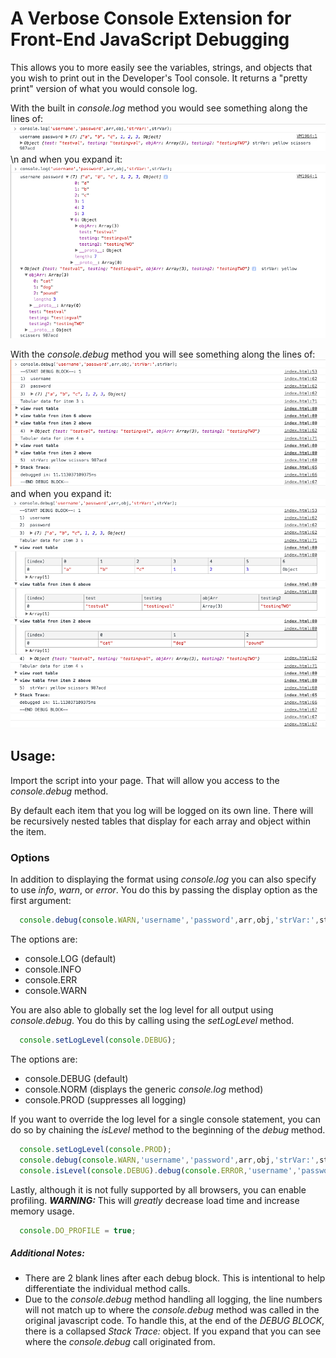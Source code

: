 # A Verbose Console Extension for Front-End JavaScript Debugging

This allows you to more easily see the variables, strings, and objects that you wish to print out in the Developer's Tool console.
It returns a "pretty print" version of what you would console log.

With the built in _console.log_ method you would see something along the lines of:
![Console Log Collapsed](console-log-collapsed.png)
\n  and when you expand it:
![Console Log Expanded](console-log-expanded.png)

With the _console.debug_ method you will see something along the lines of:
![Console Debug Collapsed](console-debug-collapsed.png)
  and when you expand it:
![Console Debug Expanded](console-debug-expanded.png)

## Usage:
Import the script into your page.
That will allow you access to the _console.debug_ method.

By default each item that you log will be logged on its own line.
There will be recursively nested tables that display for each array and object within the item.

### Options
In addition to displaying the format using _console.log_ you can also specify to use _info_, _warn_, or _error_.
You do this by passing the display option as the first argument:
```javascript
  console.debug(console.WARN,'username','password',arr,obj,'strVar:',strVar);
```
The options are:
* console.LOG (default)
* console.INFO
* console.ERR
* console.WARN

You are also able to globally set the log level for all output using _console.debug_.
You do this by calling using the _setLogLevel_ method.
```javascript
  console.setLogLevel(console.DEBUG);
```
The options are:
* console.DEBUG (default)
* console.NORM (displays the generic _console.log_ method)
* console.PROD (suppresses all logging)

If you want to override the log level for a single console statement, you can do so by chaining the _isLevel_ method to the beginning of the _debug_ method.
```javascript
  console.setLogLevel(console.PROD);
  console.debug(console.WARN,'username','password',arr,obj,'strVar:',strVar); //will not display due to logLevel being set to "PROD" above
  console.isLevel(console.DEBUG).debug(console.ERROR,'username','password',arr,obj,'strVar:',strVar); //will display using "pretty print" style
```

Lastly, although it is not fully supported by all browsers, you can enable profiling.
_**WARNING:**_ This will _greatly_ decrease load time and increase memory usage.
```javascript
  console.DO_PROFILE = true;
```

##### _Additional Notes:_
* There are 2 blank lines after each debug block. This is intentional to help differentiate the individual method calls.
* Due to the _console.debug_ method handling all logging, the line numbers will not match up to where the _console.debug_ method was called in the original javascript code. To handle this, at the end of the _DEBUG BLOCK_, there is a collapsed _Stack Trace:_ object. If you expand that you can see where the _console.debug_ call originated from.
